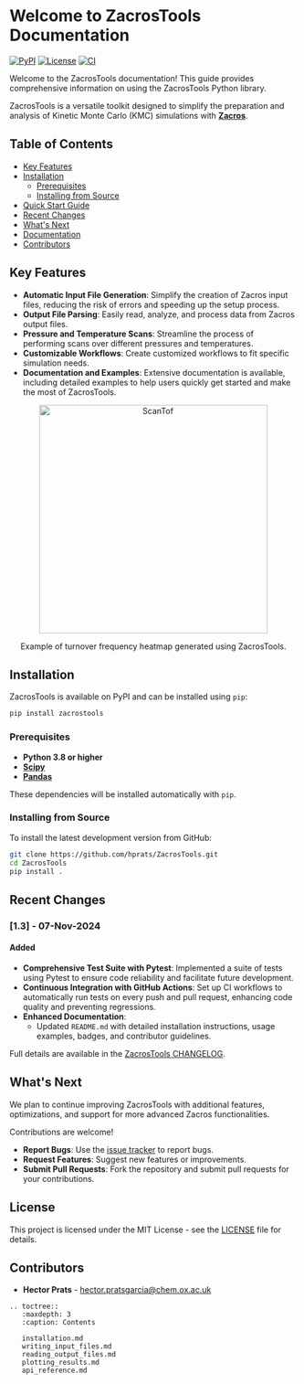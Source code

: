 # Welcome to ZacrosTools Documentation

[![PyPI](https://img.shields.io/pypi/v/zacrostools)](https://pypi.org/project/zacrostools/)
[![License](https://img.shields.io/github/license/hprats/ZacrosTools)](https://github.com/hprats/ZacrosTools/blob/main/LICENSE)
[![CI](https://github.com/hprats/ZacrosTools/actions/workflows/ci.yml/badge.svg)](https://github.com/hprats/ZacrosTools/actions/workflows/ci.yml)

Welcome to the ZacrosTools documentation! This guide provides comprehensive information on using the ZacrosTools Python library.

ZacrosTools is a versatile toolkit designed to simplify the preparation and analysis of Kinetic Monte Carlo (KMC) simulations with **[Zacros](https://zacros.org/)**.

## Table of Contents

- [Key Features](#key-features)
- [Installation](#installation)
  - [Prerequisites](#prerequisites)
  - [Installing from Source](#installing-from-source)
- [Quick Start Guide](#quick-start-guide)
- [Recent Changes](#recent-changes)
- [What's Next](#whats-next)
- [Documentation](#documentation)
- [Contributors](#contributors)

## Key Features

- **Automatic Input File Generation**: Simplify the creation of Zacros input files, reducing the risk of errors and speeding up the setup process.
- **Output File Parsing**: Easily read, analyze, and process data from Zacros output files.
- **Pressure and Temperature Scans**: Streamline the process of performing scans over different pressures and temperatures.
- **Customizable Workflows**: Create customized workflows to fit specific simulation needs.
- **Documentation and Examples**: Extensive documentation is available, including detailed examples to help users quickly get started and make the most of ZacrosTools.

<div style="text-align: center;">
    <img src="https://github.com/hprats/ZacrosTools/blob/main/docs/images/plot_multiple_runs/ScanTof.png?raw=true" alt="ScanTof" width="400"/>
    <p>Example of turnover frequency heatmap generated using ZacrosTools.</p>
</div>

## Installation

ZacrosTools is available on PyPI and can be installed using `pip`:

```bash
pip install zacrostools
```

### Prerequisites

- **Python 3.8 or higher**
- **[Scipy](https://scipy.org/)**
- **[Pandas](https://pandas.pydata.org/)**

These dependencies will be installed automatically with `pip`.

### Installing from Source

To install the latest development version from GitHub:

```bash
git clone https://github.com/hprats/ZacrosTools.git
cd ZacrosTools
pip install .
```

## Recent Changes

### [1.3] - 07-Nov-2024

#### Added

- **Comprehensive Test Suite with Pytest**: Implemented a suite of tests using Pytest to ensure code reliability and facilitate future development.
- **Continuous Integration with GitHub Actions**: Set up CI workflows to automatically run tests on every push and pull request, enhancing code quality and preventing regressions.
- **Enhanced Documentation**:
  - Updated `README.md` with detailed installation instructions, usage examples, badges, and contributor guidelines.

Full details are available in the [ZacrosTools CHANGELOG](https://github.com/hprats/ZacrosTools/blob/main/CHANGELOG.md).

## What's Next

We plan to continue improving ZacrosTools with additional features, optimizations, and support for more advanced Zacros functionalities.

Contributions are welcome!

- **Report Bugs**: Use the [issue tracker](https://github.com/hprats/ZacrosTools/issues) to report bugs.
- **Request Features**: Suggest new features or improvements.
- **Submit Pull Requests**: Fork the repository and submit pull requests for your contributions.

## License

This project is licensed under the MIT License - see the [LICENSE](LICENSE) file for details.

## Contributors

- **Hector Prats** - [hector.pratsgarcia@chem.ox.ac.uk](mailto:hector.pratsgarcia@chem.ox.ac.uk)

```{eval-rst}
.. toctree::
   :maxdepth: 3
   :caption: Contents

   installation.md
   writing_input_files.md
   reading_output_files.md
   plotting_results.md
   api_reference.md
```
```
